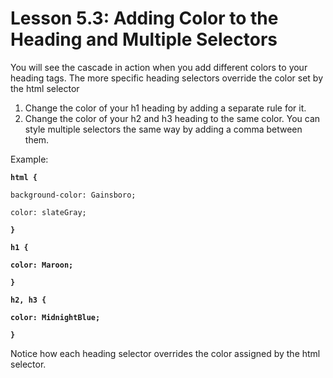 # Lesson 5.3: Adding Color to the Heading and Multiple Selectors

You will see the cascade in action when you add different colors to your heading tags. The more specific heading selectors override the color set by the html selector

1. Change the color of your h1 heading by adding a separate rule for it.
2. Change the color of your h2 and h3 heading to the same color. You can style multiple selectors the same way by adding a comma between them.

Example:

**`html {`**

```text
background-color: Gainsboro;

color: slateGray;
```

**`}`**

**`h1 {`**

**`color: Maroon;`**

**`}`**

**`h2, h3 {`**

**`color: MidnightBlue;`**

**`}`**

Notice how each heading selector overrides the color assigned by the html selector.

